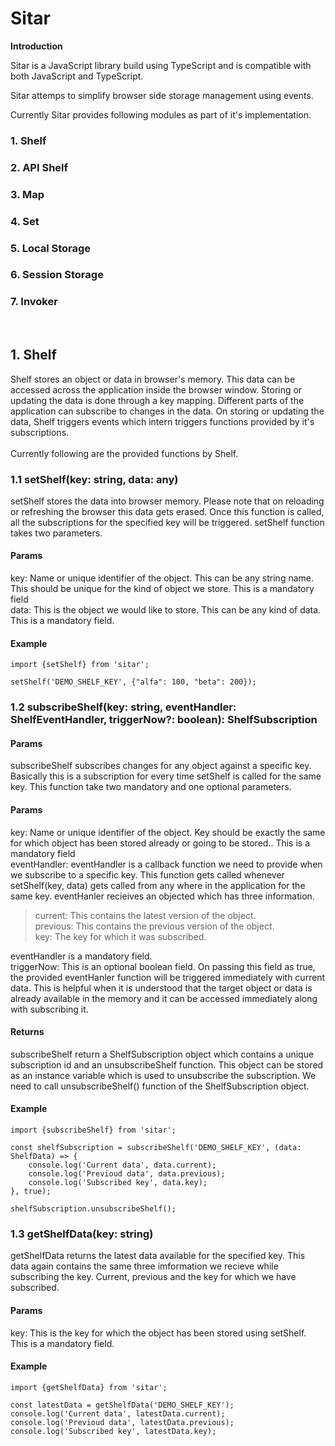 # Sitar

**Introduction**

Sitar is a JavaScript library build using TypeScript and is compatible with both JavaScript and TypeScript.

Sitar attemps to simplify browser side storage management using events.

Currently Sitar provides following modules as part of it's implementation.

### 1. Shelf
### 2. API Shelf
### 3. Map
### 4. Set
### 5. Local Storage
### 6. Session Storage
### 7. Invoker  

<br/>
 
## 1. Shelf
Shelf stores an object or data in browser's memory. 
This data can be accessed across the application inside the browser window.
Storing or updating the data is done through a key mapping.
Different parts of the application can subscribe to changes in the data. 
On storing or updating the data, Shelf triggers events which intern triggers functions provided by it's subscriptions.
<br>
<br>
Currently following are the provided functions by Shelf.

### **1.1 setShelf(key: string, data: any)**
setShelf stores the data into browser memory. Please note that on reloading or refreshing the browser this data gets erased. Once this function is called, all the subscriptions for the specified key will be triggered. setShelf function takes two parameters.
#### **Params**
key: Name or unique identifier of the object. This can be any string name. This should be unique for the kind of object we store. This is a mandatory field <br>
data: This is the object we would like to store. This can be any kind of data. This is a mandatory field.

#### **Example**
```
import {setShelf} from 'sitar';

setShelf('DEMO_SHELF_KEY', {"alfa": 100, "beta": 200});
```

### **1.2 subscribeShelf(key: string, eventHandler: ShelfEventHandler, triggerNow?: boolean): ShelfSubscription**
#### **Params**
subscribeShelf subscribes changes for any object against a specific key. Basically this is a subscription for every time setShelf is called for the same key. This function take two mandatory and one optional parameters.
#### **Params**
key: Name or unique identifier of the object. Key should be exactly the same for which object has been stored already or going to be stored.. This is a mandatory field <br>
eventHandler: eventHandler is a callback function we need to provide when we subscribe to a specific key. This function gets called whenever setShelf(key, data) gets called from any where in the application for the same key. eventHanler recieives an objected which has three information. <br>
> current: This contains the latest version of the object.<br>
> previous: This contains the previous version of the object.<br>
> key: The key for which it was subscribed. <br>

eventHandler is a mandatory field. <br>
triggerNow: This is an optional boolean field. On passing this field as true, the provided eventHanler function will be triggered immediately with current data. This is helpful when it is understood that the target object or data is already available in the memory and it can be accessed immediately along with subscribing it. <br>

#### **Returns**
subscribeShelf return a ShelfSubscription object which contains a unique subscription id and an unsubscribeShelf function. This object can be stored as an instance variable which is used to unsubscribe the subscription. We need to call unsubscribeShelf() function of the ShelfSubscription object.

#### **Example**
```
import {subscribeShelf} from 'sitar';

const shelfSubscription = subscribeShelf('DEMO_SHELF_KEY', (data: ShelfData) => {
    console.log('Current data', data.current);
    console.log('Previoud data', data.previous);
    console.log('Subscribed key', data.key);
}, true);

shelfSubscription.unsubscribeShelf();
```

### **1.3 getShelfData(key: string)**
getShelfData returns the latest data available for the specified key. This data again contains the same three imformation we recieve while subscribing the key. Current, previous and the key for which we have subscribed.


#### **Params**
key: This is the key for which the object has been stored using setShelf. This is a mandatory field.

#### **Example**
```
import {getShelfData} from 'sitar';

const latestData = getShelfData('DEMO_SHELF_KEY');
console.log('Current data', latestData.current);
console.log('Previoud data', latestData.previous);
console.log('Subscribed key', latestData.key);
```

